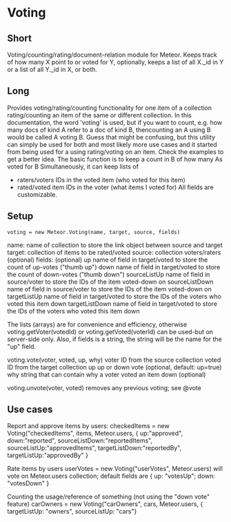 Voting
======

Short
-----
Voting/counting/rating/document-relation module for Meteor. Keeps track of how many X point to or voted for Y,
optionally, keeps a list of all X._id in Y or a list of all Y._id in X, or both.

Long
----
Provides voting/rating/counting functionality for one item of a collection rating/counting an item of the same or
different collection.
In this documentation, the word 'voting' is used, but if you want to count, e.g. how many docs of kind A refer to a doc
of kind B, thencounting an A using B would be called A voting B. Guess that might be confusing, but this utility can
simply be used for both and most likely more use cases and it started from being used for a using rating/voting on an
item. Check the examples to get a better idea.
The basic function is to keep a count in B of how many As voted for B
Simultaneously, it can keep lists of
* raters/voters IDs in the voted item (who voted for this item)
* rated/voted item IDs in the voter (what items I voted for)
All fields are customizable.

Setup
-----
    voting = new Meteor.Voting(name, target, source, fields)
name: name of collection to store the link object between source and target
target: collection of items to be rated/voted
source: collection voters/raters (optional)
fields: (optional)
  up               name of field in target/voted to store the count of up-votes ("thumb up")
  down             name of field in target/voted to store the count of down-votes ("thumb down")
  sourceListUp     name of field in source/voter to store the IDs of the item voted-down on
  sourceListDown   name of field in source/voter to store the IDs of the item voted-down on
  targetListUp     name of field in target/voted to store the IDs of the voters who voted this item down
  targetListDown   name of field in target/voted to store the IDs of the voters who voted this item down

The lists (arrays) are for convenience and efficiency, otherwise voting.getVoter(votedId) or voting.getVoted(voterId)
can be used-but on server-side only. Also, if fields is a string, the string will be the name for the "up" field.

voting.vote(voter, voted, up, why)
  voter ID from the source collection
  voted ID from the target collection
  up    up or down vote (optional, default: up=true)
  why   string that can contain why a voter voted an item down (optional)

voting.unvote(voter, voted)
  removes any previous voting; see @vote

Use cases
---------
Report and approve items by users:
checkedItems = new Voting("checkedItems", items, Meteor.users, { up:"approved", down:"reported",
sourceListDown:"reportedItems", sourceListUp:"approvedItems", targetListDown:"reportedBy", targetListUp:"approvedBy" }

Rate items by users
userVotes = new Voting("userVotes", Meteor.users)
will vote on Meteor.users collection; default fields are { up: "votesUp"; down: "votesDown" }

Counting the usage/reference of something (not using the "down vote" feature)
carOwners = new Voting("carOwners", cars, Meteor.users, { targetListUp: "owners", sourceListUp: "cars"}
